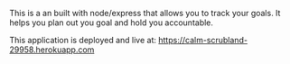 This is a an built with node/express that allows you to track your goals. It helps you plan out you goal and hold you accountable.

This application is deployed and live at: https://calm-scrubland-29958.herokuapp.com
